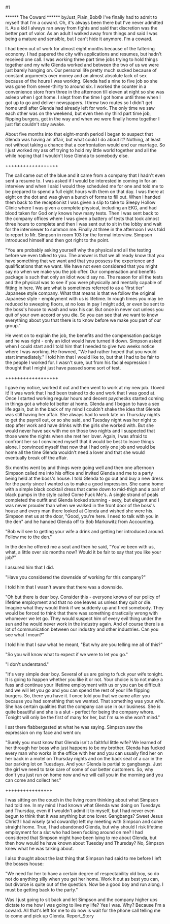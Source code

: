 #1 

 

 ****** The Coward ****** byJust_Plain_Bob© I've finally had to admit to myself that I'm a coward. Oh, it's always been there but I've never admitted it. As a kid I always ran away from fights and said that discretion was the better part of valor. As an adult I walked away from things and said I was being a mature and sensible, but I can't hide it anymore. I'm a coward. 

 I had been out of work for almost eight months because of the faltering economy. I had papered the city with applications and resumes, but hadn't received one call. I was working three part time jobs trying to hold things together and my wife Glenda worked and between the two of us we were just barely hanging on. Our personal life pretty much sucked because of constant arguments over money and an almost absolute lack of sex because of the hours I was working. Glenda had a nine to five job so she was gone from seven-thirty to around six. I worked the counter in a convenience store from three in the afternoon till eleven at night so she was asleep when I got home. I slept from the time I got home until three when I got up to go and deliver newspapers. I threw two routes so I didn't get home until after Glenda had already left for work. The only time we saw each other was on the weekend, but even then my third part time job, flipping burgers, got in the way and when we were finally home together I just flat couldn't stay awake. 

 About five months into that eight-month period I began to suspect that Glenda was having an affair, but what could I do about it? Nothing, at least not without taking a chance that a confrontation would end our marriage. So I just worked my ass off trying to hold my little world together and all the while hoping that I wouldn't lose Glenda to somebody else. 

 ++++++++++++++++++ 

 The call came out of the blue and it came from a company that I hadn't even sent a resume to. I was asked if I would be interested in coming in for an interview and when I said I would they scheduled me for one and told me to be prepared to spend a full eight hours with them on that day. I was there at eight on the dot and was given a bunch of forms to fill out. When I handed them back to the receptionist I was given a slip to take to Sleepy Hollow Clinic where I was given a complete physical, including an EKG, and had blood taken for God only knows how many tests. Then I was sent back to the company offices where I was given a battery of tests that took almost three hours to complete and then I was sent out to sit in the lobby and wait for the interviewer to summon me. Finally at three in the afternoon I was told to report to Mr. Simpson in room 103 for the formal interview. Simpson introduced himself and then got right to the point. 

 "You are probably asking yourself why the physical and all the testing before we even talked to you. The answer is that we all ready know that you have something that we want and that you possess the experience and qualifications that we want. We have not even considered that you might say no when we make you the job offer. Our compensation and benefits package is such that only an idiot would say no. The reason for all the tests and the physical was to see if you were physically and mentally capable of fitting in here. We are what is sometimes referred to as a 'first tier' Japanese style company. What that means is that we follow the original Japanese style - employment with us is lifetime. In rough times you may be reduced to sweeping floors, at no loss in pay I might add, or even be sent to the boss's house to wash and wax his car. But once in never out unless you quit of your own accord or you die. So you can see that we want to know everything about you that there is to know before we make you part of our group." 

 He went on to explain the job, the benefits and the compensation package and he was right - only an idiot would have turned it down. Simpson asked when I could start and I told him that I needed to give two weeks notice where I was working. He frowned, "We had rather hoped that you would start immediately." I told him that I would like to, but that I had to be fair to the people I worked for. I wasn't sure, but from his facial expression I thought that I might just have passed some sort of test. 

 ++++++++++++++++++ 

 I gave my notice, worked it out and then went to work at my new job. I loved it! It was work that I had been trained to do and work that I was good at. Once I started working regular hours and decent paychecks started coming in things got a whole lot better at home. Glenda and I began to have a sex life again, but in the back of my mind I couldn't shake the idea that Glenda was still having her affair. She always had to work late on Thursday nights to get the payroll out, or so she said, and Tuesday night was her night to stop after work and have drinks with the girls she worked with. But she would never have sex with me on those two nights and I suspected that those were the nights when she met her lover. Again, I was afraid to confront her so I convinced myself that it would be best to leave things alone. I convinced myself that now that I had only one job and would be home all the time Glenda wouldn't need a lover and that she would eventually break off the affair. 

 Six months went by and things were going well and then one afternoon Simpson called me into his office and invited Glenda and me to a party being held at the boss's house. I told Glenda to go out and buy a new dress for the party since I wanted us to make a good impression. She came home with a simple black cocktail dress that came down to mid-thigh and a pair of black pumps in the style called Come Fuck Me's. A single strand of peals completed the outfit and Glenda looked stunning - sexy, but elegant and I was never prouder than when we walked in the front door of the boss's house and every man there looked at Glenda and wished she were his. Simpson met us at the door, "Good, you're here. I need to talk with you in the den" and he handed Glenda off to Bob Markowitz from Accounting. 

 "Bob will see to getting your wife a drink and getting her introduced around. Follow me to the den." 

 In the den he offered me a seat and then he said, "You've been with us, what, a little over six months now? Would it be fair to say that you like your job?" 

 I assured him that I did. 

 "Have you considered the downside of working for this company?" 

 I told him that I wasn't aware that there was a downside. 

 "Oh but there is dear boy. Consider this - everyone knows of our policy of lifetime employment and that no one leaves us unless they quit or die. Imagine what they would think if we suddenly up and fired somebody. They would be forced to think that there was something drastically wrong with whomever we let go. They would suspect him of every evil thing under the sun and he would never work in the industry again. And of course there is a lot of communication between our industry and other industries. Can you see what I mean?" 

 I told him that I saw what he meant, "But why are you telling me all of this?" 

 "So you will know what to expect if we were to let you go." 

 "I don't understand." 

 "It's very simple dear boy. Several of us are going to fuck your wife tonight. It is going to happen whether you like it or not. Your choice is to not make a fuss and continue your lifetime employment with us or you can be difficult and we will let you go and you can spend the rest of your life flipping burgers. So, there you have it. I once told you that we came after you because you had something that we wanted. That something was your wife. She has certain qualities that the company can use in our business. She is quite beautiful and she is a slut - perfect for being the company whore. Tonight will only be the first of many for her, but I'm sure she won't mind." 

 I sat there flabbergasted at what he was saying. Simpson saw the expression on my face and went on: 

 "Surely you must know that Glenda isn't a faithful little wife? We learned of her through her boss who just happens to be my brother. Glenda has fucked every man who works in the office with her and you can usually find her on her back in a motel on Thursday nights and on the back seat of a car in the bar parking lot on Tuesdays. And your Glenda is partial to gangbangs. Just the girl we need to take care of some of our better customers. So, why don't you just run on home now and we will call you in the morning and you can come and collect her." 

 ++++++++++++++++ 

 I was sitting on the couch in the living room thinking about what Simpson had told me. In my mind I had known what Glenda was doing on Tuesdays and Thursday, even if I wouldn't admit it to myself, but I had never even begun to think that it was anything but one lover. Gangbangs? Sweet Jesus Christ! I had wisely (and cowardly) left my meeting with Simpson and come straight home. True, I had abandoned Glenda, but why should I risk lifetime employment for a slut who had been fucking around on me? I had considered that Simpson might have been lying to me about Glenda, but then how would he have known about Tuesday and Thursday? No, Simpson knew what he was talking about. 

 I also thought about the last thing that Simpson had said to me before I left the bosses house: 

 "We need for her to have a certain degree of respectability old boy, so do not do anything silly when you get her home. Work it out as best you can, but divorce is quite out of the question. Now be a good boy and run along. I must be getting back to the party." 

 Was I just going to sit back and let Simpson and the company higher ups dictate to me how I was going to live my life? Yes I was. Why? Because I'm a coward. All that's left for me to do now is wait for the phone call telling me to come and pick up Glenda. Report_Story 